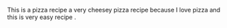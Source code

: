 This is a pizza recipe a very cheesey pizza recipe because I love pizza and this is very easy recipe .